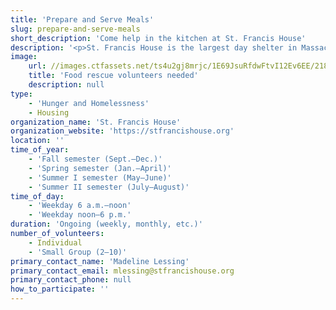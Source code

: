 ```yaml
---
title: 'Prepare and Serve Meals'
slug: prepare-and-serve-meals
short_description: 'Come help in the kitchen at St. Francis House'
description: '<p>St. Francis House is the largest day shelter in Massachusetts. It is located in downtown Boston, where it serves an average of 500 people every day. St. Francis House offers basic, rehabilitative, and housing services to provide guests with continuous and comprehensive care. St. Francis House is beginning to allow more services and staff on-site. They are seeking volunteers to help prepare and serve meals. Volunteers are most needed 7&ndash;9 a.m. and 11 a.m.&ndash;1:30 p.m. every day.</p><p>To participate submit an application through <a href="https://www.volgistics.com/ex/portal.dll/ap?AP=1318613915&Embedded=on%22%3E" title=""><u>this link</u></a>.</p>'
image:
    url: //images.ctfassets.net/ts4u2gj8mrjc/1E69JsuRfdwFtvI12Ev6EE/2182022e7e419ed86e27ce7c8da8c8f9/Screen_Shot_2020-08-19_at_8.56.26_AM.png
    title: 'Food rescue volunteers needed'
    description: null
type:
    - 'Hunger and Homelessness'
    - Housing
organization_name: 'St. Francis House'
organization_website: 'https://stfrancishouse.org'
location: ''
time_of_year:
    - 'Fall semester (Sept.–Dec.)'
    - 'Spring semester (Jan.–April)'
    - 'Summer I semester (May–June)'
    - 'Summer II semester (July–August)'
time_of_day:
    - 'Weekday 6 a.m.–noon'
    - 'Weekday noon–6 p.m.'
duration: 'Ongoing (weekly, monthly, etc.)'
number_of_volunteers:
    - Individual
    - 'Small Group (2–10)'
primary_contact_name: 'Madeline Lessing'
primary_contact_email: mlessing@stfrancishouse.org
primary_contact_phone: null
how_to_participate: ''
---
```

